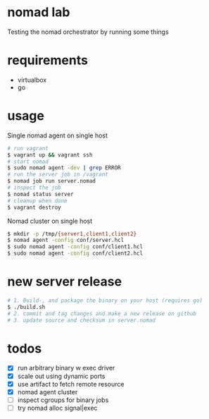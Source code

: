 # nomad lab
Testing the nomad orchestrator by running some things

# requirements
- virtualbox
- go

# usage

Single nomad agent on single host

```bash
# run vagrant
$ vagrant up && vagrant ssh
# start nomad
$ sudo nomad agent -dev | grep ERROR
# run the server job in /vagrant
$ nomad job run server.nomad
# inspect the job
$ nomad status server
# cleanup when done
$ vagrant destroy
```

Nomad cluster on single host

```bash
$ mkdir -p /tmp/{server1,client1,client2}
$ nomad agent -config conf/server.hcl
$ sudo nomad agent -config conf/client1.hcl
$ sudo nomad agent -config conf/client2.hcl
```

# new server release
```bash
# 1. Build-, and package the binary on your host (requires go)
$ ./build.sh
# 2. commit and tag changes and make a new release on github
# 3. update source and checksum in server.nomad
```

# todos
- [x] run arbitrary binary w exec driver
- [x] scale out using dynamic ports
- [x] use artifact to fetch remote resource
- [x] nomad agent cluster
- [ ] inspect cgroups for binary jobs
- [ ] try nomad alloc signal|exec
